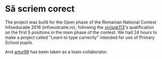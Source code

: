 # Să scriem corect

The project was build for the Open phase of the Romanian National Contest Infoeducație 2016 (infoeudcatie.ro), following the [vicisok113](https://github.com/vicisok113)'s qualification on the first 5 positions in the main phase of the contest. We had 24 hours to make a project called "Learn to type correctly" intended for use of Primary School pupils.

And [artur99](https://github.com/artur99) has been taken as a team collaborator.
